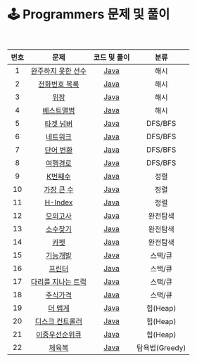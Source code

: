 # 🕹 Programmers 문제 및 풀이
<br>

|번호|문제|코드 및 풀이|분류
|:---:|:---:|:---:|:---:
|1|[완주하지 못한 선수](https://github.com/merry-santa/algorithm/blob/main/programmers/%ED%95%B4%EC%8B%9C/%EC%99%84%EC%A3%BC%ED%95%98%EC%A7%80%20%EB%AA%BB%ED%95%9C%20%EC%84%A0%EC%88%98/README.md)|[Java](https://github.com/merry-santa/algorithm/blob/main/programmers/%ED%95%B4%EC%8B%9C/%EC%99%84%EC%A3%BC%ED%95%98%EC%A7%80%20%EB%AA%BB%ED%95%9C%20%EC%84%A0%EC%88%98/JavaSolution.md)|해시
|2|[전화번호 목록](https://github.com/merry-santa/algorithm/blob/main/programmers/%ED%95%B4%EC%8B%9C/%EC%A0%84%ED%99%94%EB%B2%88%ED%98%B8%20%EB%AA%A9%EB%A1%9D/README.md)|[Java](https://github.com/merry-santa/algorithm/blob/main/programmers/%ED%95%B4%EC%8B%9C/%EC%A0%84%ED%99%94%EB%B2%88%ED%98%B8%20%EB%AA%A9%EB%A1%9D/JavaSolution.md)|해시
|3|[위장](https://github.com/merry-santa/algorithm/blob/main/programmers/%ED%95%B4%EC%8B%9C/%EC%9C%84%EC%9E%A5/README.md)|[Java](https://github.com/merry-santa/algorithm/blob/main/programmers/%ED%95%B4%EC%8B%9C/%EC%9C%84%EC%9E%A5/JavaSolution.md)|해시
|4|[베스트앨범](https://github.com/merry-santa/algorithm/blob/main/programmers/%ED%95%B4%EC%8B%9C/%EB%B2%A0%EC%8A%A4%ED%8A%B8%EC%95%A8%EB%B2%94/README.md)|[Java](https://github.com/merry-santa/algorithm/blob/main/programmers/%ED%95%B4%EC%8B%9C/%EB%B2%A0%EC%8A%A4%ED%8A%B8%EC%95%A8%EB%B2%94/JavaSolution.md)|해시
|5|[타겟 넘버](https://github.com/merry-santa/algorithm/blob/main/programmers/DFS:BFS/%ED%83%80%EA%B2%9F%20%EB%84%98%EB%B2%84/README.md)|[Java](https://github.com/merry-santa/algorithm/blob/main/programmers/DFS:BFS/%ED%83%80%EA%B2%9F%20%EB%84%98%EB%B2%84/JavaSolution.md)|DFS/BFS
|6|[네트워크](https://github.com/merry-santa/algorithm/blob/main/programmers/DFS:BFS/%EB%84%A4%ED%8A%B8%EC%9B%8C%ED%81%AC/README.md)|[Java](https://github.com/merry-santa/algorithm/blob/main/programmers/DFS:BFS/%EB%84%A4%ED%8A%B8%EC%9B%8C%ED%81%AC/JavaSolution.md)|DFS/BFS
|7|[단어 변환](https://github.com/merry-santa/algorithm/blob/main/programmers/DFS:BFS/%EB%8B%A8%EC%96%B4%20%EB%B3%80%ED%99%98/README.md)|[Java](https://github.com/merry-santa/algorithm/blob/main/programmers/DFS:BFS/%EB%8B%A8%EC%96%B4%20%EB%B3%80%ED%99%98/JavaSolution.md)|DFS/BFS
|8|[여행경로](https://github.com/merry-santa/algorithm/blob/main/programmers/DFS:BFS/%EC%97%AC%ED%96%89%EA%B2%BD%EB%A1%9C/README.md)|[Java](https://github.com/merry-santa/algorithm/blob/main/programmers/DFS:BFS/%EC%97%AC%ED%96%89%EA%B2%BD%EB%A1%9C/JavaSolution.md)|DFS/BFS
|9|[K번째수](https://github.com/merry-santa/algorithm/blob/main/programmers/%EC%A0%95%EB%A0%AC/K%EB%B2%88%EC%A7%B8%EC%88%98/README.md)|[Java](https://github.com/merry-santa/algorithm/blob/main/programmers/%EC%A0%95%EB%A0%AC/K%EB%B2%88%EC%A7%B8%EC%88%98/JavaSolution.md)|정렬
|10|[가장 큰 수](https://github.com/merry-santa/algorithm/blob/main/programmers/%EC%A0%95%EB%A0%AC/%EA%B0%80%EC%9E%A5%20%ED%81%B0%20%EC%88%98/README.md)|[Java](https://github.com/merry-santa/algorithm/blob/main/programmers/%EC%A0%95%EB%A0%AC/%EA%B0%80%EC%9E%A5%20%ED%81%B0%20%EC%88%98/JavaSolution.md)|정렬
|11|[H-Index](https://github.com/merry-santa/algorithm/blob/main/programmers/%EC%A0%95%EB%A0%AC/H-Index/README.md)|[Java](https://github.com/merry-santa/algorithm/blob/main/programmers/%EC%A0%95%EB%A0%AC/H-Index/JavaSolution.md)|정렬
|12|[모의고사](https://github.com/merry-santa/algorithm/blob/main/programmers/%EC%99%84%EC%A0%84%ED%83%90%EC%83%89/%EB%AA%A8%EC%9D%98%EA%B3%A0%EC%82%AC/README.md)|[Java](https://github.com/merry-santa/algorithm/blob/main/programmers/%EC%99%84%EC%A0%84%ED%83%90%EC%83%89/%EB%AA%A8%EC%9D%98%EA%B3%A0%EC%82%AC/JavaSolution.md)|완전탐색
|13|[소수찾기](https://github.com/merry-santa/algorithm/blob/main/programmers/%EC%99%84%EC%A0%84%ED%83%90%EC%83%89/%EC%86%8C%EC%88%98%20%EC%B0%BE%EA%B8%B0/README.md)|[Java](https://github.com/merry-santa/algorithm/blob/main/programmers/%EC%99%84%EC%A0%84%ED%83%90%EC%83%89/%EC%86%8C%EC%88%98%20%EC%B0%BE%EA%B8%B0/JavaSolution.md)|완전탐색
|14|[카펫](https://github.com/merry-santa/algorithm/blob/main/programmers/%EC%99%84%EC%A0%84%ED%83%90%EC%83%89/%EC%B9%B4%ED%8E%AB/README.md)|[Java](https://github.com/merry-santa/algorithm/blob/main/programmers/%EC%99%84%EC%A0%84%ED%83%90%EC%83%89/%EC%B9%B4%ED%8E%AB/JavaSolution.md)|완전탐색
|15|[기능개발](https://github.com/merry-santa/algorithm/blob/main/programmers/%EC%8A%A4%ED%83%9D:%ED%81%90/%EA%B8%B0%EB%8A%A5%EA%B0%9C%EB%B0%9C/README.md)|[Java](https://github.com/merry-santa/algorithm/blob/main/programmers/%EC%8A%A4%ED%83%9D:%ED%81%90/%EA%B8%B0%EB%8A%A5%EA%B0%9C%EB%B0%9C/JavaSolution.md)|스택/큐
|16|[프린터](https://github.com/merry-santa/algorithm/blob/main/programmers/%EC%8A%A4%ED%83%9D:%ED%81%90/%ED%94%84%EB%A6%B0%ED%84%B0/README.md)|[Java](https://github.com/merry-santa/algorithm/blob/main/programmers/%EC%8A%A4%ED%83%9D:%ED%81%90/%ED%94%84%EB%A6%B0%ED%84%B0/JavaSolution.md)|스택/큐
|17|[다리를 지나는 트럭](https://github.com/sugil92/algorithm/blob/main/programmers/%EC%8A%A4%ED%83%9D:%ED%81%90/%EB%8B%A4%EB%A6%AC%EB%A5%BC%20%EC%A7%80%EB%82%98%EB%8A%94%20%ED%8A%B8%EB%9F%AD/README.md)|[Java](https://github.com/sugil92/algorithm/blob/main/programmers/%EC%8A%A4%ED%83%9D:%ED%81%90/%EB%8B%A4%EB%A6%AC%EB%A5%BC%20%EC%A7%80%EB%82%98%EB%8A%94%20%ED%8A%B8%EB%9F%AD/JavaSolution.md)|스택/큐
|18|[주식가격](https://github.com/sugil92/algorithm/blob/main/programmers/%EC%8A%A4%ED%83%9D:%ED%81%90/%EC%A3%BC%EC%8B%9D%EA%B0%80%EA%B2%A9/README.md)|[Java](https://github.com/sugil92/algorithm/blob/main/programmers/%EC%8A%A4%ED%83%9D:%ED%81%90/%EC%A3%BC%EC%8B%9D%EA%B0%80%EA%B2%A9/JavaSolution.md)|스택/큐
|19|[더 맵게](https://github.com/sugil92/algorithm/blob/main/programmers/%ED%9E%99(Heap)/%EB%8D%94%20%EB%A7%B5%EA%B2%8C/README.md)|[Java](https://github.com/sugil92/algorithm/blob/main/programmers/%ED%9E%99(Heap)/%EB%8D%94%20%EB%A7%B5%EA%B2%8C/JavaSolution.md)|힙(Heap)
|20|[디스크 컨트롤러](https://github.com/sapzilking/algorithm/blob/main/programmers/%ED%9E%99(Heap)/%EB%94%94%EC%8A%A4%ED%81%AC%20%EC%BB%A8%ED%8A%B8%EB%A1%A4%EB%9F%AC/README.md)|[Java](https://github.com/sapzilking/algorithm/blob/main/programmers/%ED%9E%99(Heap)/%EB%94%94%EC%8A%A4%ED%81%AC%20%EC%BB%A8%ED%8A%B8%EB%A1%A4%EB%9F%AC/JavaSolution.md)|힙(Heap)
|21|[이중우선순위큐](https://github.com/sugil92/algorithm/blob/main/programmers/%ED%9E%99(Heap)/%EC%9D%B4%EC%A4%91%EC%9A%B0%EC%84%A0%EC%88%9C%EC%9C%84%ED%81%90/README.md)|[Java](https://github.com/sugil92/algorithm/blob/main/programmers/%ED%9E%99(Heap)/%EC%9D%B4%EC%A4%91%EC%9A%B0%EC%84%A0%EC%88%9C%EC%9C%84%ED%81%90/JavaSolution.md)|힙(Heap)
|22|[체육복](https://github.com/sapzilking/algorithm/blob/main/programmers/%ED%83%90%EC%9A%95%EB%B2%95(Greedy)/%EC%B2%B4%EC%9C%A1%EB%B3%B5/README.md)|[Java](https://github.com/sapzilking/algorithm/blob/main/programmers/%ED%83%90%EC%9A%95%EB%B2%95(Greedy)/%EC%B2%B4%EC%9C%A1%EB%B3%B5/JavaSolution.md)|탐욕법(Greedy)







